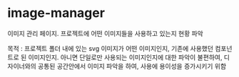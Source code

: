 # image-manager
이미지 관리 페이지. 프로젝트에 어떤 이미지들을 사용하고 있는지 현황 파악

목적 : 프로젝트 폴더 내에 있는 svg 이미지가 어떤 이미지인지, 기존에 사용했던 컴포넌트로 된 이미지인지. 아니면 단일로만 사용되는 이미지인지에 대한 파악이 불편하여, 
디자이너와의 공통된 공간안에서 이미지 파악을 하여, 사용에 용이성을 증가시키기 위함
